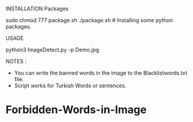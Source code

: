 INSTALLATION Packages

sudo chmod 777 package.sh
./package.sh # Installing some python packages.

USAGE

python3 ImageDetect.py -p Demo.jpg

NOTES : 
 - You can write the banned words in the image to the Blacklistwords.txt file. 
 - Script works for Turkish Words or sentences.


# Forbidden-Words-in-Image